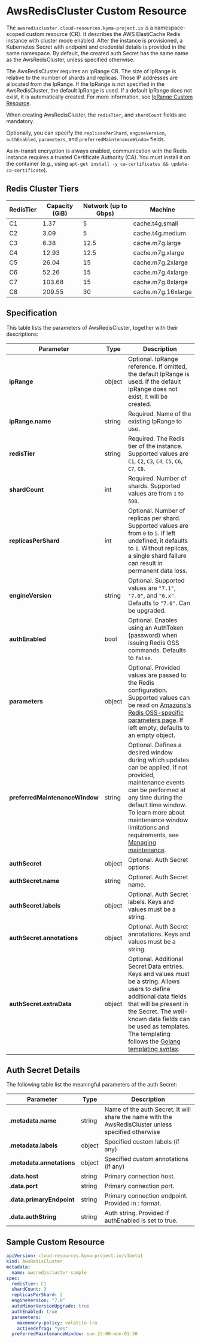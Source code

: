 # AwsRedisCluster Custom Resource

The `awsrediscluster.cloud-resources.kyma-project.io` is a namespace-scoped custom resource (CR).
It describes the AWS ElastiCache Redis instance with cluster mode enabled.
After the instance is provisioned, a Kubernetes Secret with endpoint and credential details is provided in the same namespace.
By default, the created auth Secret has the same name as the AwsRedisCluster, unless specified otherwise.

The AwsRedisCluster requires an IpRange CR. The size of IpRange is relative to the number of shards and replicas. Those IP addresses are allocated from the IpRange.
If the IpRange is not specified in the AwsRedisCluster, the default IpRange is used.
If a default IpRange does not exist, it is automatically created.
For more information, see [IpRange Custom Resource](./04-10-iprange.md).

When creating AwsRedisCluster, the `redisTier`, and `shardCount` fields are mandatory.

Optionally, you can specify the `replicasPerShard`, `engineVersion`, `authEnabled`, `parameters`, and `preferredMaintenanceWindow` fields.

As in-transit encryption is always enabled, communication with the Redis instance requires a trusted Certificate Authority (CA). You must install it on the container (e.g., using `apt-get install -y ca-certificates && update-ca-certificate`).

## Redis Cluster Tiers

| RedisTier | Capacity (GiB) | Network (up to Gbps) | Machine            |
| --------- | -------------- | -------------------- | ------------------ |
| C1        | 1.37           | 5                    | cache.t4g.small    |
| C2        | 3.09           | 5                    | cache.t4g.medium   |
| C3        | 6.38           | 12.5                 | cache.m7g.large    |
| C4        | 12.93          | 12.5                 | cache.m7g.xlarge   |
| C5        | 26.04          | 15                   | cache.m7g.2xlarge  |
| C6        | 52.26          | 15                   | cache.m7g.4xlarge  |
| C7        | 103.68         | 15                   | cache.m7g.8xlarge  |
| C8        | 209.55         | 30                   | cache.m7g.16xlarge |


## Specification

This table lists the parameters of AwsRedisCluster, together with their descriptions:

| Parameter                                         | Type   | Description                                                                                                                                                                                                 |
| --------------------------------------------------| ------ | ----------------------------------------------------------------------------------------------------------------------------------------------------------------------------------------------------------- |
| **ipRange**                                       | object | Optional. IpRange reference. If omitted, the default IpRange is used. If the default IpRange does not exist, it will be created.                                                                            |
| **ipRange.name**                                  | string | Required. Name of the existing IpRange to use.          |
| **redisTier**                                     | string | Required. The Redis tier of the instance. Supported values are `C1`, `C2`, `C3`, `C4`, `C5`, `C6`, `C7`, `C8`.        |
| **shardCount**                                    | int    | Required. Number of shards. Supported values are from `1` to `500`.     |
| **replicasPerShard**                              | int    | Optional. Number of replicas per shard. Supported values are from `0` to `5`. If left undefined, it defaults to `1`. Without replicas, a single shard failure can result in permanent data loss. |
| **engineVersion**                                 | string | Optional. Supported values are `"7.1"`, `"7.0"`, and `"6.x"`. Defaults to `"7.0"`. Can be upgraded. |
| **authEnabled**                                   | bool   | Optional. Enables using an AuthToken (password) when issuing Redis OSS commands. Defaults to `false`. |
| **parameters**                                    | object | Optional. Provided values are passed to the Redis configuration. Supported values can be read on [Amazons's Redis OSS-specific parameters page](https://docs.aws.amazon.com/AmazonElastiCache/latest/red-ug/ParameterGroups.Redis.html). If left empty, defaults to an empty object. |
| **preferredMaintenanceWindow**                    | string | Optional. Defines a desired window during which updates can be applied. If not provided, maintenance events can be performed at any time during the default time window. To learn more about maintenance window limitations and requirements, see [Managing maintenance](https://docs.aws.amazon.com/AmazonElastiCache/latest/red-ug/maintenance-window.html). |
| **authSecret**                                    | object | Optional. Auth Secret options.                                                                                                                                                                              |
| **authSecret.name**                               | string | Optional. Auth Secret name.                                                                                                                                                                                 |
| **authSecret.labels**                             | object | Optional. Auth Secret labels. Keys and values must be a string.                                                                                                                                             |
| **authSecret.annotations**                        | object | Optional. Auth Secret annotations. Keys and values must be a string.                                                                                                                                        |
| **authSecret.extraData**                          | object | Optional. Additional Secret Data entries. Keys and values must be a string. Allows users to define additional data fields that will be present in the Secret. The well-known data fields can be used as templates. The templating follows the [Golang templating syntax](https://pkg.go.dev/text/template). |

## Auth Secret Details

The following table list the meaningful parameters of the auth Secret:

| Parameter                   | Type   | Description                                                                                                 |
| --------------------------- | ------ | ----------------------------------------------------------------------------------------------------------- |
| **.metadata.name**          | string | Name of the auth Secret. It will share the name with the AwsRedisCluster unless specified otherwise        |
| **.metadata.labels**        | object | Specified custom labels (if any)                                                                            |
| **.metadata.annotations**   | object | Specified custom annotations (if any)                                                                       |
| **.data.host**              | string | Primary connection host.                                                                                    |
| **.data.port**              | string | Primary connection port.                                                                                    |
| **.data.primaryEndpoint**   | string | Primary connection endpoint. Provided in <host>:<port> format.                                              |
| **.data.authString**        | string | Auth string. Provided if authEnabled is set to true.                                                        |

## Sample Custom Resource

```yaml
apiVersion: cloud-resources.kyma-project.io/v1beta1
kind: AwsRedisCluster
metadata:
  name: awsrediscluster-sample
spec:
  redisTier: C1
  shardCount: 3
  replicasPerShard: 2
  engineVersion: "7.0"
  autoMinorVersionUpgrade: true
  authEnabled: true
  parameters:
    maxmemory-policy: volatile-lru
    activedefrag: "yes"
  preferredMaintenanceWindow: sun:23:00-mon:01:30
```
